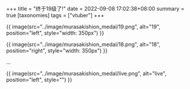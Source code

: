 +++
title = "终于19级了!"
date = 2022-09-08 17:02:38+08:00
summary = true
[taxonomies]
tags = ["vtuber"]
+++

{{ image(src="../image/murasakishion_medal/19.png", alt="19",
         position="left", style="width: 350px") }}

<!-- more -->

{{ image(src="../image/murasakishion_medal/18.png", alt="18",
         position="right", style="width: 350px") }}

...

{{ image(src="../image/murasakishion_medal/live.png", alt="live",
         position="left", style="") }}